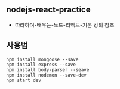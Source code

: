 ## nodejs-react-practice

- 따라하며-배우는-노드-리액트-기본 강의 참조


## 사용법
```
npm install mongoose --save
npm install express --save
npm install body-parser --seave
npm install nodemon --save-dev
npm start dev
```
